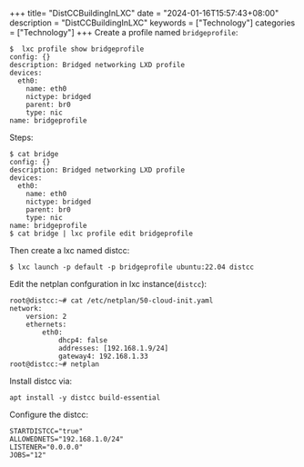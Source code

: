 +++
title= "DistCCBuildingInLXC"
date = "2024-01-16T15:57:43+08:00"
description = "DistCCBuildingInLXC"
keywords = ["Technology"]
categories = ["Technology"]
+++
Create a profile named `bridgeprofile`:     

```
$  lxc profile show bridgeprofile
config: {}
description: Bridged networking LXD profile
devices:
  eth0:
    name: eth0
    nictype: bridged
    parent: br0
    type: nic
name: bridgeprofile
```
Steps:     

```
$ cat bridge
config: {}
description: Bridged networking LXD profile
devices:
  eth0:
    name: eth0
    nictype: bridged
    parent: br0
    type: nic
name: bridgeprofile
$ cat bridge | lxc profile edit bridgeprofile
```
Then create a lxc named distcc:     

```
$ lxc launch -p default -p bridgeprofile ubuntu:22.04 distcc
```
Edit the netplan confguration in lxc instance(`distcc`):      


```
root@distcc:~# cat /etc/netplan/50-cloud-init.yaml 
network:
    version: 2
    ethernets:
        eth0:
            dhcp4: false
            addresses: [192.168.1.9/24]
            gateway4: 192.168.1.33
root@distcc:~# netplan
```
Install distcc via:    

```
apt install -y distcc build-essential
```
Configure the distcc:    

```
STARTDISTCC="true"
ALLOWEDNETS="192.168.1.0/24"
LISTENER="0.0.0.0"
JOBS="12"
```

